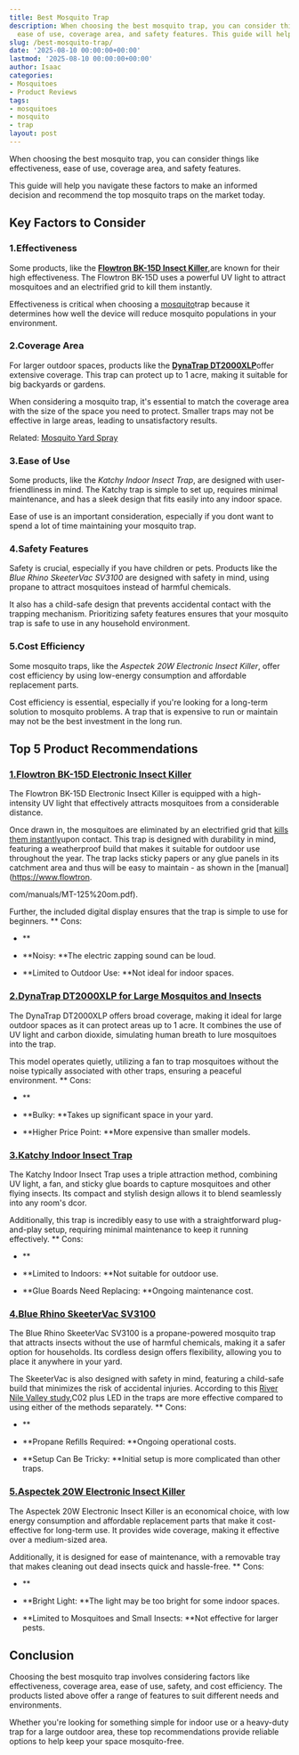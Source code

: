 ```yaml
---
title: Best Mosquito Trap
description: When choosing the best mosquito trap, you can consider things like effectiveness,
  ease of use, coverage area, and safety features. This guide will help you...
slug: /best-mosquito-trap/
date: '2025-08-10 00:00:00+00:00'
lastmod: '2025-08-10 00:00:00+00:00'
author: Isaac
categories:
- Mosquitoes
- Product Reviews
tags:
- mosquitoes
- mosquito
- trap
layout: post
---
```

When choosing the best mosquito trap, you can consider things like effectiveness, ease of use, coverage area, and safety features.

This guide will help you navigate these factors to make an informed decision and recommend the top mosquito traps on the market today.

##  Key Factors to Consider

###  1.**Effectiveness**

Some products, like the [**Flowtron BK-15D Insect Killer**](https://www.amazon.com/dp/B00004R9VZ/?tag=p-policy-20),are known for their high effectiveness. The Flowtron BK-15D uses a powerful UV light to attract mosquitoes and an electrified grid to kill them instantly.

Effectiveness is critical when choosing a [mosquito](https://pestpolicy.com/best-mosquito-repellent-for-yard/)trap because it determines how well the device will reduce mosquito populations in your environment.

###  2.**Coverage Area**

For larger outdoor spaces, products like the [**DynaTrap DT2000XLP**](https://www.amazon.com/dp/B01G9FBKT4/?tag=p-policy-20)offer extensive coverage. This trap can protect up to 1 acre, making it suitable for big backyards or gardens.

When considering a mosquito trap, it's essential to match the coverage area with the size of the space you need to protect. Smaller traps may not be effective in large areas, leading to unsatisfactory results.

Related: [Mosquito Yard Spray](https://pestpolicy.com/best-mosquito-yard-spray/)

###  3.**Ease of Use**

Some products, like the *Katchy Indoor Insect Trap*, are designed with user-friendliness in mind. The Katchy trap is simple to set up, requires minimal maintenance, and has a sleek design that fits easily into any indoor space.

Ease of use is an important consideration, especially if you dont want to spend a lot of time maintaining your mosquito trap.

###  4.**Safety Features**

Safety is crucial, especially if you have children or pets. Products like the *Blue Rhino SkeeterVac SV3100* are designed with safety in mind, using propane to attract mosquitoes instead of harmful chemicals.

It also has a child-safe design that prevents accidental contact with the trapping mechanism. Prioritizing safety features ensures that your mosquito trap is safe to use in any household environment.

###  5.**Cost Efficiency**

Some mosquito traps, like the *Aspectek 20W Electronic Insect Killer*, offer cost efficiency by using low-energy consumption and affordable replacement parts.

Cost efficiency is essential, especially if you're looking for a long-term solution to mosquito problems. A trap that is expensive to run or maintain may not be the best investment in the long run.

##  Top 5 Product Recommendations

###  [1.**Flowtron BK-15D Electronic Insect Killer**](https://www.amazon.com/dp/B00004R9VZ/?tag=p-policy-20)

The Flowtron BK-15D Electronic Insect Killer is equipped with a high-intensity UV light that effectively attracts mosquitoes from a considerable distance.

Once drawn in, the mosquitoes are eliminated by an electrified grid that [kills them instantly](https://pestpolicy.com/best-mosquito-killer/)upon contact. This trap is designed with durability in mind, featuring a weatherproof build that makes it suitable for outdoor use throughout the year. The trap lacks sticky papers or any glue panels in its catchment area and thus will be easy to maintain - as shown in the [manual](https://www.flowtron.

com/manuals/MT-125%20om.pdf).

Further, the included digital display ensures that the trap is simple to use for beginners. **
Cons:

- **

- **Noisy: **The electric zapping sound can be loud.

- **Limited to Outdoor Use: **Not ideal for indoor spaces.

###  [2.**DynaTrap DT2000XLP for Large Mosquitos and Insects**](https://www.amazon.com/dp/B01G9FBKT4/?tag=p-policy-20)

The DynaTrap DT2000XLP offers broad coverage, making it ideal for large outdoor spaces as it can protect areas up to 1 acre. It combines the use of UV light and carbon dioxide, simulating human breath to lure mosquitoes into the trap.

This model operates quietly, utilizing a fan to trap mosquitoes without the noise typically associated with other traps, ensuring a peaceful environment. **
Cons:

- **

- **Bulky: **Takes up significant space in your yard.

- **Higher Price Point: **More expensive than smaller models.

###  [3.**Katchy Indoor Insect Trap**](https://www.amazon.com/dp/B07B6RZP4H/?tag=p-policy-20)

The Katchy Indoor Insect Trap uses a triple attraction method, combining UV light, a fan, and sticky glue boards to capture mosquitoes and other flying insects. Its compact and stylish design allows it to blend seamlessly into any room's dcor.

Additionally, this trap is incredibly easy to use with a straightforward plug-and-play setup, requiring minimal maintenance to keep it running effectively. **
Cons:

- **

- **Limited to Indoors: **Not suitable for outdoor use.

- **Glue Boards Need Replacing: **Ongoing maintenance cost.

###  [4.**Blue Rhino SkeeterVac SV3100**](https://www.amazon.com/dp/B00134MOUG/?tag=p-policy-20)

The Blue Rhino SkeeterVac SV3100 is a propane-powered mosquito trap that attracts insects without the use of harmful chemicals, making it a safer option for households. Its cordless design offers flexibility, allowing you to place it anywhere in your yard.

The SkeeterVac is also designed with safety in mind, featuring a child-safe build that minimizes the risk of accidental injuries. According to this [River Nile Valley study](https://apps.dtic.mil/dtic/tr/fulltext/u2/a549252.pdf),C02 plus LED in the traps are more effective compared to using either of the methods separately. **
Cons:

- **

- **Propane Refills Required: **Ongoing operational costs.

- **Setup Can Be Tricky: **Initial setup is more complicated than other traps.

###  [5.**Aspectek 20W Electronic Insect Killer**](https://www.amazon.com/dp/B01LWLFB5U/?tag=p-policy-20)

The Aspectek 20W Electronic Insect Killer is an economical choice, with low energy consumption and affordable replacement parts that make it cost-effective for long-term use. It provides wide coverage, making it effective over a medium-sized area.

Additionally, it is designed for ease of maintenance, with a removable tray that makes cleaning out dead insects quick and hassle-free. **
Cons:

- **

- **Bright Light: **The light may be too bright for some indoor spaces.

- **Limited to Mosquitoes and Small Insects: **Not effective for larger pests.

##  **Conclusion**

Choosing the best mosquito trap involves considering factors like effectiveness, coverage area, ease of use, safety, and cost efficiency. The products listed above offer a range of features to suit different needs and environments.

Whether you're looking for something simple for indoor use or a heavy-duty trap for a large outdoor area, these top recommendations provide reliable options to help keep your space mosquito-free.